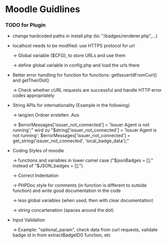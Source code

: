 # Moodle Guidlines

### TODO for Plugin

- change hardcoded paths in install.php (to: "/badges/renderer.php",...)
- localhost needs to be modified: use HTTPS protocol for url

  &rarr; Global variable ($CFG), to store URLs and use them

  &rarr; define global variable in config.php and load the urls there 

- Better error handling for function for functions: getIssuerIdFromCurl() and getTheirDid()

  &rarr; Check whether cURL requests are successful and handle HTTP error codes appropriately

- String APIs for internationality (Example in the following)

  &rarr; lang/en Ordner erstellen. Aus

  &rarr; $errorMessages['issuer_not_connected'] = 'Issuer Agent is not running';" wird zu "$string['issuer_not_connected'] = 'Issuer Agent is not running'; $errorMessages['issuer_not_connected'] = get_string('issuer_not_connected', 'local_badge_data');"

- Coding Styles of moodle

  &rarr; functions and variables in lower camel case ("$jsonBadges = [];" instead of "$JSON_badges = [];")

  &rarr; Correct Indentation

  &rarr; PHPDoc style for comments (in function is different to outside function) and write good documentation in the code

  &rarr; less global variables (when used, then with clear documentation)

  &rarr; string concartenation (spaces around the dot)

- Input Validation

  &rarr; Example: "optional_param", check data from curl requests, validate badge id in  from extractBadgeID() function, etc
  
   

  
